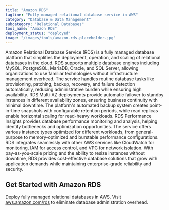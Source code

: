 ```yaml
---
title: "Amazon RDS"
tagline: "Fully managed relational database service in AWS"
category: "Database & Data Management"
subcategory: "Relational Databases"
tool_name: "Amazon RDS"
deployment_status: "deployed"
image: "/images/tools/amazon-rds-placeholder.jpg"
---
```

Amazon Relational Database Service (RDS) is a fully managed database platform that simplifies the deployment, operation, and scaling of relational databases in the cloud. RDS supports multiple database engines including MySQL, PostgreSQL, MariaDB, Oracle, and SQL Server, allowing organizations to use familiar technologies without infrastructure management overhead. The service handles routine database tasks like provisioning, patching, backup, recovery, and failure detection automatically, reducing administrative burden while ensuring high availability. RDS Multi-AZ deployments provide automatic failover to standby instances in different availability zones, ensuring business continuity with minimal downtime. The platform's automated backup system creates point-in-time snapshots with configurable retention periods, while read replicas enable horizontal scaling for read-heavy workloads. RDS Performance Insights provides database performance monitoring and analysis, helping identify bottlenecks and optimization opportunities. The service offers various instance types optimized for different workloads, from general-purpose to memory-optimized and burstable performance configurations. RDS integrates seamlessly with other AWS services like CloudWatch for monitoring, IAM for access control, and VPC for network isolation. With pay-as-you-scale pricing and the ability to resize instances without downtime, RDS provides cost-effective database solutions that grow with application demands while maintaining enterprise-grade reliability and security.

## Get Started with Amazon RDS

Deploy fully managed relational databases in AWS. Visit [aws.amazon.com/rds](https://aws.amazon.com/rds) to eliminate database administration overhead.
